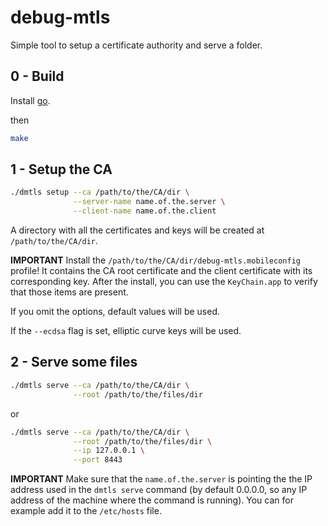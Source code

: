 # debug-mtls

Simple tool to setup a certificate authority and serve a folder.

## 0 - Build

Install [go](https://golang.org/).

then

```bash
make
```

## 1 - Setup the CA

```bash
./dmtls setup --ca /path/to/the/CA/dir \
              --server-name name.of.the.server \
              --client-name name.of.the.client
```

A directory with all the certificates and keys will be created at `/path/to/the/CA/dir`.

**IMPORTANT** Install the `/path/to/the/CA/dir/debug-mtls.mobileconfig` profile!  It contains the CA root certificate and the client certificate with its corresponding key. After the install, you can use the `KeyChain.app` to verify that those items are present.

If you omit the options, default values will be used.

If the `--ecdsa` flag is set, elliptic curve keys will be used.

## 2 - Serve some files

```bash
./dmtls serve --ca /path/to/the/CA/dir \
              --root /path/to/the/files/dir
```

or

```bash
./dmtls serve --ca /path/to/the/CA/dir \
              --root /path/to/the/files/dir \
              --ip 127.0.0.1 \
              --port 8443
```

**IMPORTANT** Make sure that the `name.of.the.server` is pointing the the IP address used in the `dmtls serve` command (by default 0.0.0.0, so any IP address of the machine where the command is running). You can for example add it to the `/etc/hosts` file.
